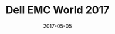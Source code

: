 ---
layout: default
title: Dell EMC World 2017
modal-id: 4
date: 2017-05-05
img: 
icon: dellemc.jpg
alt: 
project-date: 2017-05-08 ~ 2017-05-10
#client: Start Bootstrap
#category: Web Development
description: RackHD will be discussed in 5 sessions at Dell EMC World. Please plan to visit one of these sessions and then come to the Hands On Lab to experience RackHD first hand.<table class="modal-table"><tr><th>Title</th><th>Day/Time</th></tr><tbody><tr><td><a href="https://emcworldonline.com/2017/connect/sessionDetail.ww?SESSION_ID=3434">Transform Your Infrastructure With RackHD Composability!</a><br>RackHD, an Open Source Software from Dell EMC will enable you to enter the New Era of DevOps for your bare-metal deployments on Day 0, Day 1 and beyond with a powerful Management and Orchestration technology. Come by to learn about how you can go from a GitHub clone to commanding your infrastructure with open Industry Standard APIs and custom workflows that will breathe life into your datacenter and enable you to enter the New World of DataCenter Automation.</td><td>Mon 4:30-5:30p<br>Tues 8:30-9:30a</td></tr><tr><td><a href="https://emcworldonline.com/2017/connect/sessionDetail.ww?SESSION_ID=3401">Docker For Private Clouds With RackHD</a><br>RackHD is the industry's first ever open source, cross-platform and automated deployment tool that can create Docker-ready hosts on bare metal. Learn how to build your own self-healing Docker cloud using integrations from {code} by Dell EMC.<</td><td>Mon 4:30-5:30p</td></tr><tr><td><a href="https://emcworldonline.com/2017/connect/sessionDetail.ww?SESSION_ID=3416">Real World Modern Development Use Cases With RackHD & Adobe</a><br>Join Adobe and the Dell EMC RackHD team for an overview on how Adobe is modernizing their datacenters using public and private clouds enabled by infrastructure as code technologies to abstract their infrastructure for application deployments and improve operational efficiencies.</td><td>Wed 3:00-4:00p</td></tr><tr><td><a href="https://emcworldonline.com/2017/connect/sessionDetail.ww?SESSION_ID=3436">Introducing InfraSIM- The Massively Scalable Heterogeneous Infrastructure Simulation Environment</a><br>InfraSIM is an open source project initiated by Dell EMC. InfraSIM allows users to build virtual machines that accurately simulate Storage, Compute, Network Switch and PDU elements.</td><td>Mon 4:30-5:30p<br>Wed 3:00-4:00p</td></tr><tr><td><a href="#">Redfish- The Next Generation Of Server Management Automation</a>This session discusses how the iDRAC RESTful API with Redfish can reduce your reliance on legacy management protocols such as IPMI and SNMP.</td><td>Mon 12:00-1:00p</td></tr></table>

---